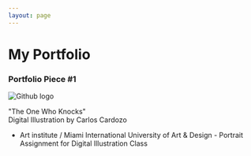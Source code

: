 ```yaml
---
layout: page
---
```


# My Portfolio

### Portfolio Piece #1

![Github logo](https://m1.behance.net/rendition/modules/116510291/hd/55fe059adb3bfe3c7f2a30b8fcbfc8f1.jpg)

"The One Who Knocks"  
Digital Illustration by Carlos Cardozo  
- Art institute / Miami International University of Art & Design - Portrait Assignment for Digital Illustration Class  
